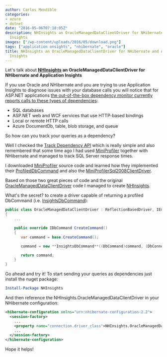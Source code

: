 ```yaml
---
author: Carlos Mendible
categories:
- azure
- dotnet
date: "2016-05-06T07:18:05Z"
description: NHInsights an OracleManagedDataClientDriver for NHibernate and Application
  Insights
images: ["/wp-content/uploads/2016/05/download.png"]
tags: ["application onsights", "nhibernate", "oracle"]
title: NHInsights an OracleManagedDataClientDriver for NHibernate and Application
  Insights
---
```

Let's talk about **<a href="https://github.com/cmendible/NHInsights" target="_blank">NHInsights</a> an OracleManagedDataClientDriver for NHibernate and Application Insights**

If you use Oracle and NHibernate and you are trying to use Application Insights to diagnose issues with your database calls you will notice that for ASP.NET applications <a href="https://azure.microsoft.com/en-us/documentation/articles/app-insights-dependencies/" target="_blank">the out-of-the-box dependency monitor currently reports calls to these types of dependencies</a>:

  * SQL databases
  * ASP.NET web and WCF services that use HTTP-based bindings
  * Local or remote HTTP calls
  * Azure DocumentDb, table, blob storage, and queue

So how can you track your queries as a dependency?

Well I checked the <a href="https://azure.microsoft.com/en-us/documentation/articles/app-insights-api-custom-events-metrics/#track-dependency" target="_blank">Track Dependency API</a> which is really simple and also remembered that some time ago I had used <a href="https://github.com/MiniProfiler/dotnet" target="_blank">MiniProfiler</a> together with NHibernate and managed to track SQL Server response times.

I downloaded <a href="https://github.com/MiniProfiler/dotnet" target="_blank">MiniProfiler</a> source code and learned how they implemented their <a href="https://github.com/MiniProfiler/dotnet/blob/master/StackExchange.Profiling/Data/ProfiledDbCommand.cs" target="_blank">ProfiledDbCommand</a> and also the <a href="https://github.com/MRCollective/MiniProfiler.NHibernate/blob/master/MiniProfiler.NHibernate/Drivers/MiniProfilerSql2008ClientDriver.cs" target="_blank">MiniProfilerSql2008ClientDriver</a>.

Based on those two great pieces of code and the original <a href="https://github.com/nhibernate/nhibernate-core/blob/master/src/NHibernate/Driver/OracleManagedDataClientDriver.cs" target="_blank">OracleManagedDataClientDriver</a> code I managed to create <a href="https://github.com/cmendible/NHInsights" target="_blank">NHInsights</a>.

What's the secret? to create a driver capable of returning a profiled DbCommand (i.e. <a href="https://github.com/cmendible/NHInsights/blob/master/src/NHInsights/Infrastructure/InsightsDbCommand.cs" target="_blank">InsightsDbCommand</a>):

``` csharp
public class OracleManagedDataClientDriver : ReflectionBasedDriver, IEmbeddedBatcherFactoryProvider
{
    ...

    public override IDbCommand CreateCommand()
    {
       var command = base.CreateCommand();

       command = new **InsightsDbCommand**((DbCommand)command, (DbConnection)command.Connection) as IDbCommand;

       return command;
    }
}
```

Go ahead and try it! To start sending your queries as dependencies just install the nuget package:

``` powershell
Install-Package NHInsights
```

And then reference the NHInsights.OracleManagedDataClientDriver in your NHibernate configuration:

``` xml
<hibernate-configuration xmlns="urn:nhibernate-configuration-2.2">
  <session-factory>
    ...
    <property name="connection.driver_class">NHInsights.OracleManagedDataClientDriver, NHInsights, Version=1.0.0.0, Culture=neutral, PublicKeyToken=null</property>
    ...
  </session-factory>
</hibernate-configuration>
```

Hope it helps!